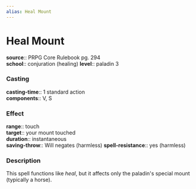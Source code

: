 ```yaml
---
alias: Heal Mount
---
```


# Heal Mount 

**source**:: PRPG Core Rulebook pg. 294  
**school**:: conjuration (healing)
**level**:: paladin 3

### Casting 

**casting-time**:: 1 standard action  
**components**:: V, S

### Effect 

**range**:: touch  
**target**:: your mount touched  
**duration**:: instantaneous  
**saving-throw**:: Will negates (harmless)
**spell-resistance**:: yes (harmless)

### Description 

This spell functions like *heal*, but it affects only the paladin's special mount (typically a horse).
